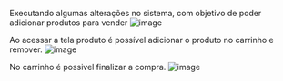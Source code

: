 Executando algumas alterações no sistema, com objetivo de poder adicionar produtos para vender
![image](https://github.com/user-attachments/assets/34529885-9ed6-4bd9-9fd4-13f1425e92ec)

Ao acessar a tela produto é possível adicionar o produto no carrinho e remover.
![image](https://github.com/user-attachments/assets/222eed69-98cb-45f6-96f8-d6523c9d04ce)

No carrinho é possivel finalizar a compra.
![image](https://github.com/user-attachments/assets/2280d313-17fb-4868-8da9-b981beafff17)

